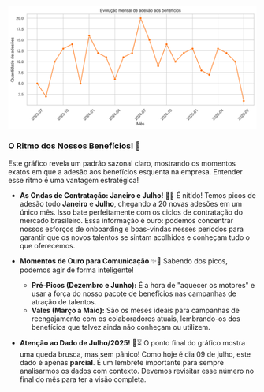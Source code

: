 ![Evolução mensal de adesão aos benefícios](../graficos/evolucao_mensal_beneficios.png)

### O Ritmo dos Nossos Benefícios! 📅 

Este gráfico revela um padrão sazonal claro, mostrando os momentos exatos em que a adesão aos benefícios esquenta na empresa. Entender esse ritmo é uma vantagem estratégica!

* **As Ondas de Contratação: Janeiro e Julho!** 🌊🚀
    É nítido! Temos picos de adesão todo **Janeiro** e **Julho**, chegando a 20 novas adesões em um único mês. Isso bate perfeitamente com os ciclos de contratação do mercado brasileiro. Essa informação é ouro: podemos concentrar nossos esforços de onboarding e boas-vindas nesses períodos para garantir que os novos talentos se sintam acolhidos e conheçam tudo o que oferecemos.

* **Momentos de Ouro para Comunicação** ✨📢
    Sabendo dos picos, podemos agir de forma inteligente!
    * **Pré-Picos (Dezembro e Junho):** É a hora de "aquecer os motores" e usar a força do nosso pacote de benefícios nas campanhas de atração de talentos.
    * **Vales (Março a Maio):** São os meses ideais para campanhas de reengajamento com os colaboradores atuais, lembrando-os dos benefícios que talvez ainda não conheçam ou utilizem.

* **Atenção ao Dado de Julho/2025!** 🧐⏳
    O ponto final do gráfico mostra uma queda brusca, mas sem pânico! Como hoje é dia 09 de julho, este dado é apenas **parcial**. É um lembrete importante para sempre analisarmos os dados com contexto. Devemos revisitar esse número no final do mês para ter a visão completa.
